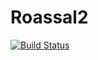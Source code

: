 # Roassal2

[![Build Status](https://travis-ci.org/ObjectProfile/Roassal2.svg?branch=master)](https://travis-ci.org/ObjectProfile/Roassal2)
